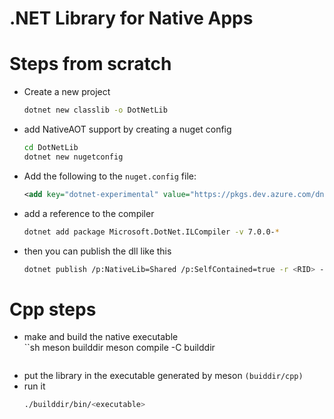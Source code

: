 # .NET Library for Native Apps

# Steps from scratch

- Create a new project
  ```sh
  dotnet new classlib -o DotNetLib
  ```
- add NativeAOT support by creating a nuget config
  ```sh
  cd DotNetLib
  dotnet new nugetconfig
  ```
- Add the following to the `nuget.config` file:
  ```xml
  <add key="dotnet-experimental" value="https://pkgs.dev.azure.com/dnceng/public/  _packaging/dotnet-experimental/nuget/v3/index.json" />
  ```
- add a reference to the compiler
  ```sh
  dotnet add package Microsoft.DotNet.ILCompiler -v 7.0.0-*
  ```
- then you can publish the dll like this
  ```sh
  dotnet publish /p:NativeLib=Shared /p:SelfContained=true -r <RID> -c <Configuration>
  ```

# Cpp steps
- make and build the native executable  
  ``sh
  meson builddir
  meson compile -C builddir
  ```
- put the library in the executable generated by meson `(buiddir/cpp)`
- run it
  ```sh
  ./builddir/bin/<executable>
  ```

